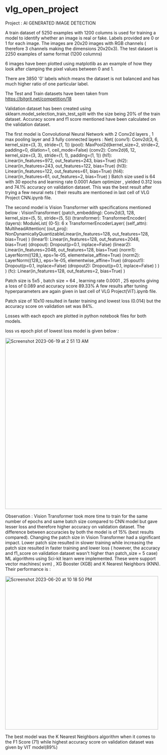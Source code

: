 # vlg_open_project
Project : AI GENERATED IMAGE DETECTION

A train dataset of 5250 examples with 1200 columns is used for training a model to identify whether an image is real or fake. Labels provided are 0 or 1 for each image. The images are 20x20 images with RGB channels ( therefore 3 channels making the dimensions 20x20x3).
The test dataset is 2250 examples of same format (1200 columns)

6 images have been plotted using matplotlib as an example of how they look after clamping the pixel values between 0 and 1.

There are 3850 '0' labels which means the dataset is not balanced and has much higher ratio of one particular label.

The Test and Train datasets have been taken from https://bitgrit.net/competition/18

Validation dataset has been created using sklearn.model_selection_train_test_split with the size being 20% of the train dataset. Accuracy score and f1 score mentioned have been calculated on the validation dataset. 

The first model is Convolutional Neural Network with 2 Conv2d layers , 1 max pooling layer and 3 fully connected layers :
Net(
  (conv1): Conv2d(3, 6, kernel_size=(3, 3), stride=(1, 1))
  (pool): MaxPool2d(kernel_size=2, stride=2, padding=0, dilation=1, ceil_mode=False)
  (conv2): Conv2d(6, 12, kernel_size=(3, 3), stride=(1, 1), padding=(1, 1))
  (hl1): Linear(in_features=972, out_features=243, bias=True)
  (hl2): Linear(in_features=243, out_features=122, bias=True)
  (hl3): Linear(in_features=122, out_features=61, bias=True)
  (hl4): Linear(in_features=61, out_features=2, bias=True)
)
Batch size used is 64 with 30 epochs and learning rate 0.0001 Adam optimizer , yielded 0.312 loss and 74.1% accuracy on validation dataset. This was the best result after trying a few neural nets ( their results are mentioned in last cell of VLG Project CNN.ipynb file.

The second model is Vision Transformer  with specifications mentioned below :
VisionTransformer(
  (patch_embedding): Conv2d(3, 128, kernel_size=(5, 5), stride=(5, 5))
  (transformer): TransformerEncoder(
    (layers): ModuleList(
      (0-5): 6 x TransformerEncoderLayer(
        (self_attn): MultiheadAttention(
          (out_proj): NonDynamicallyQuantizableLinear(in_features=128, out_features=128, bias=True)
        )
        (linear1): Linear(in_features=128, out_features=2048, bias=True)
        (dropout): Dropout(p=0.1, inplace=False)
        (linear2): Linear(in_features=2048, out_features=128, bias=True)
        (norm1): LayerNorm((128,), eps=1e-05, elementwise_affine=True)
        (norm2): LayerNorm((128,), eps=1e-05, elementwise_affine=True)
        (dropout1): Dropout(p=0.1, inplace=False)
        (dropout2): Dropout(p=0.1, inplace=False)
      )
    )
  )
  (fc): Linear(in_features=128, out_features=2, bias=True)
)

Patch size is 5x5 , batch size = 64 , learning rate 0.0001 , 25 epochs giving a loss of 0.089 and accuracy score 89.33%
A few results after tuning hyperparameters are again given in last cell of VLG Project(ViT).ipynb file.

Patch size of 10x10 resulted in faster training and lowest loss (0.014) but the accuracy score on validation set was 84%.

Losses with each epoch are plotted in python notebook files for both models.

loss vs epoch plot of lowest loss model is given below :

<img width="549" alt="Screenshot 2023-06-19 at 2 51 13 AM" src="https://github.com/Suyashiitr/vlg_open_project/assets/114506717/90f8ae8c-6adc-4eec-b585-5aedc756827c">



Observation : Vision Transformer took more time to train for the same number of epochs and same batch size compared to CNN model but gave lesser loss and therefore higher accuracy on validation dataset. The difference between accuracies by both the model is of 15% (best results compared).
Changing the patch size in Vision Transformer had a significant impact. Lower patch size resulted in slower training while increasing the patch size resulted in faster training and lower loss ( however, the accuracy and f1_score on validation dataset wasn't higher than patch_size = 5 case)
ML algorithms using Sci-kit learn were implemented. These were support vector machines( svm) , XG Booster (XGB) and K Nearest Neighbors (KNN). Their performance is :

<img width="492" alt="Screenshot 2023-06-20 at 10 18 50 PM" src="https://github.com/Suyashiitr/vlg_open_project/assets/114506717/6f63230d-eb10-4448-9805-1ee51f8150ad">



The best model was the K Nearest Neighbors algorithm when it comes to the F1 Score (71) while highest accuracy score on validation dataset was given by VIT model(89%)
